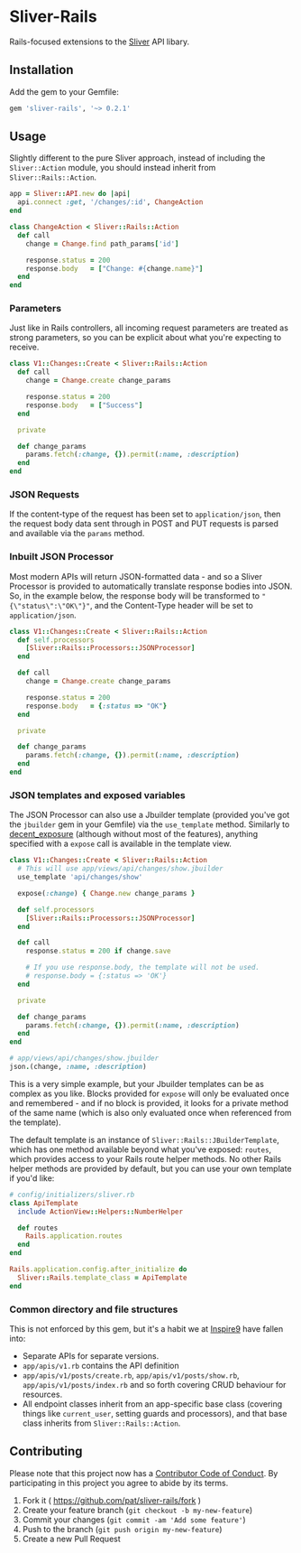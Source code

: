 # Sliver-Rails

Rails-focused extensions to the [Sliver](https://github.com/pat/sliver) API libary.

## Installation

Add the gem to your Gemfile:

```ruby
gem 'sliver-rails', '~> 0.2.1'
```

## Usage

Slightly different to the pure Sliver approach, instead of including the `Sliver::Action` module, you should instead inherit from `Sliver::Rails::Action`.

```ruby
app = Sliver::API.new do |api|
  api.connect :get, '/changes/:id', ChangeAction
end

class ChangeAction < Sliver::Rails::Action
  def call
    change = Change.find path_params['id']

    response.status = 200
    response.body   = ["Change: #{change.name}"]
  end
end
```

### Parameters

Just like in Rails controllers, all incoming request parameters are treated as strong parameters, so you can be explicit about what you're expecting to receive.

```ruby
class V1::Changes::Create < Sliver::Rails::Action
  def call
    change = Change.create change_params

    response.status = 200
    response.body   = ["Success"]
  end

  private

  def change_params
    params.fetch(:change, {}).permit(:name, :description)
  end
end
```

### JSON Requests

If the content-type of the request has been set to `application/json`, then the request body data sent through in POST and PUT requests is parsed and available via the `params` method.

### Inbuilt JSON Processor

Most modern APIs will return JSON-formatted data - and so a Sliver Processor is provided to automatically translate response bodies into JSON. So, in the example below, the response body will be transformed to `"{\"status\":\"OK\"}"`, and the Content-Type header will be set to `application/json`.

```ruby
class V1::Changes::Create < Sliver::Rails::Action
  def self.processors
    [Sliver::Rails::Processors::JSONProcessor]
  end

  def call
    change = Change.create change_params

    response.status = 200
    response.body   = {:status => "OK"}
  end

  private

  def change_params
    params.fetch(:change, {}).permit(:name, :description)
  end
end
```

### JSON templates and exposed variables

The JSON Processor can also use a Jbuilder template (provided you've got the `jbuilder` gem in your Gemfile) via the `use_template` method. Similarly to [decent_exposure](https://github.com/voxdolo/decent_exposure) (although without most of the features), anything specified with a `expose` call is available in the template view.

```ruby
class V1::Changes::Create < Sliver::Rails::Action
  # This will use app/views/api/changes/show.jbuilder
  use_template 'api/changes/show'

  expose(:change) { Change.new change_params }

  def self.processors
    [Sliver::Rails::Processors::JSONProcessor]
  end

  def call
    response.status = 200 if change.save

    # If you use response.body, the template will not be used.
    # response.body = {:status => 'OK'}
  end

  private

  def change_params
    params.fetch(:change, {}).permit(:name, :description)
  end
end

# app/views/api/changes/show.jbuilder
json.(change, :name, :description)
```

This is a very simple example, but your Jbuilder templates can be as complex as you like. Blocks provided for `expose` will only be evaluated once and remembered - and if no block is provided, it looks for a private method of the same name (which is also only evaluated once when referenced from the template).

The default template is an instance of `Sliver::Rails::JBuilderTemplate`, which has one method available beyond what you've exposed: `routes`, which provides access to your Rails route helper methods. No other Rails helper methods are provided by default, but you can use your own template if you'd like:

```ruby
# config/initializers/sliver.rb
class ApiTemplate
  include ActionView::Helpers::NumberHelper

  def routes
    Rails.application.routes
  end
end

Rails.application.config.after_initialize do
  Sliver::Rails.template_class = ApiTemplate
end
```

### Common directory and file structures

This is not enforced by this gem, but it's a habit we at [Inspire9](http://inspire9dev.com) have fallen into:

* Separate APIs for separate versions.
* `app/apis/v1.rb` contains the API definition
* `app/apis/v1/posts/create.rb`, `app/apis/v1/posts/show.rb`, `app/apis/v1/posts/index.rb` and so forth covering CRUD behaviour for resources.
* All endpoint classes inherit from an app-specific base class (covering things like `current_user`, setting guards and processors), and that base class inherits from `Sliver::Rails::Action`.

## Contributing

Please note that this project now has a [Contributor Code of Conduct](http://contributor-covenant.org/version/1/0/0/). By participating in this project you agree to abide by its terms.

1. Fork it ( https://github.com/pat/sliver-rails/fork )
2. Create your feature branch (`git checkout -b my-new-feature`)
3. Commit your changes (`git commit -am 'Add some feature'`)
4. Push to the branch (`git push origin my-new-feature`)
5. Create a new Pull Request
